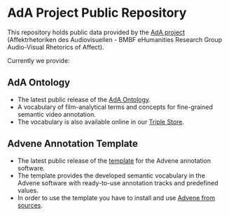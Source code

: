 # AdA Project Public Repository

This repository holds public data provided by the [AdA project](http://www.ada.cinepoetics.fu-berlin.de/) (Affektrhetoriken des Audiovisuellen - BMBF eHumanities Research Group Audio-Visual Rhetorics of Affect).

Currently we provide:

## AdA Ontology
* The latest public release of the [AdA Ontology](https://github.com/ProjectAdA/public/tree/master/ontology).
* A vocabulary of film-analytical terms and concepts for fine-grained semantic video annotation.
* The vocabulary is also available online in our [Triple Store](http://ada.filmontology.org/).

## Advene Annotation Template
* The latest public release of the [template](https://github.com/ProjectAdA/public/tree/master/advene_template) for the Advene annotation software.
* The template provides the developed semantic vocabulary in the Advene software with ready-to-use annotation tracks and predefined values.
* In order to use the template you have to install and use [Advene from sources](https://github.com/oaubert/advene).

